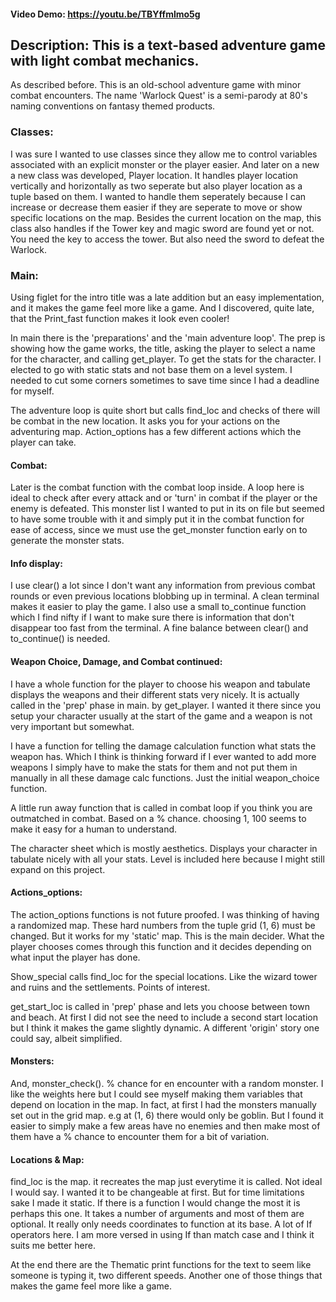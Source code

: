 #### Video Demo:  https://youtu.be/TBYffmlmo5g
## Description: This is a text-based adventure game with light combat mechanics.

As described before. This is an old-school adventure game with minor combat encounters. The name 'Warlock Quest' is a semi-parody at 80's naming conventions on fantasy themed products.

### Classes:
I was sure I wanted to use classes since they allow me to control variables associated with an explicit monster or the player easier. And later on a new a new class was developed, Player location.
It handles player location vertically and horizontally as two seperate but also player location as a tuple based on them. I wanted to handle them seperately because I can increase or decrease them easier if they are seperate to move or show specific locations on the map.
Besides the current location on the map, this class also handles if the Tower key and magic sword are found yet or not. You need the key to access the tower. But also need the sword to defeat the Warlock.

### Main:
Using figlet for the intro title was a late addition but an easy implementation, and it makes the game feel more like a game. And I discovered, quite late, that the Print_fast function makes it look even cooler!

In main there is the 'preparations' and the 'main adventure loop'. The prep is showing how the game works, the title, asking the player to select a name for the character, and calling get_player. To get the stats for the character. I elected to go with static stats and not base them on a level system. I needed to cut some corners sometimes to save time since I had a deadline for myself.

The adventure loop is quite short but calls find_loc and checks of there will be combat in the new location. It asks you for your actions on the adventuring map. Action_options has a few different actions which the player can take.

#### Combat:
Later is the combat function with the combat loop inside. A loop here is ideal to check after every attack and or 'turn' in combat if the player or the enemy is defeated.
This monster list I wanted to put in its on file but seemed to have some trouble with it and simply put it in the combat function for ease of access, since we must use the get_monster function early on to generate the monster stats.

#### Info display:
I use clear() a lot since I don't want any information from previous combat rounds or even previous locations blobbing up in terminal. A clean terminal makes it easier to play the game.
I also use a small to_continue function which I find nifty if I want to make sure there is information that don't disappear too fast from the terminal. A fine balance between clear() and to_continue() is needed.


#### Weapon Choice, Damage, and Combat continued:
I have a whole function for the player to choose his weapon and tabulate displays the weapons and their different stats very nicely. It is actually called in the 'prep' phase in main. by get_player. I wanted it there since you setup your character usually at the start of the game and a weapon is not very important but somewhat.

I have a function for telling the damage calculation function what stats the weapon has. Which I think is thinking forward if I ever wanted to add more weapons I simply have to make the stats for them and not put them in manually in all these damage calc functions. Just the initial weapon_choice function.

A little run away function that is called in combat loop if you think you are outmatched in combat. Based on a % chance. choosing 1, 100 seems to make it easy for a human to understand.


The character sheet which is mostly aesthetics. Displays your character in tabulate nicely with all your stats. Level is included here because I might still expand on this project.

#### Actions_options:
The action_options functions is not future proofed. I was thinking of having a randomized map. These hard numbers from the tuple grid (1, 6) must be changed. But it works for my 'static' map.
This is the main decider. What the player chooses comes through this function and it decides depending on what input the player has done.

Show_special calls find_loc for the special locations. Like the wizard tower and ruins and the settlements. Points of interest.

get_start_loc is called in 'prep' phase and lets you choose between town and beach. At first I did not see the need to include a second start location but I think it makes the game slightly dynamic. A different 'origin' story one could say, albeit simplified.

#### Monsters:
And, monster_check(). % chance for en encounter with a random monster. I like the weights here but I could see myself making them variables that depend on location in the map.
In fact, at first I had the monsters manually set out in the grid map. e.g at (1, 6) there would only be goblin. But I found it easier to simply make a few areas have no enemies and then make most of them have a % chance to encounter them for a bit of variation.

#### Locations & Map:
find_loc is the map. it recreates the map just everytime it is called. Not ideal I would say. I wanted it to be changeable at first. But for time limitations sake I made it static. If there is a function I would change the most it is perhaps this one. It takes a number of arguments and most of them are optional. It really only needs coordinates to function at its base.
A lot of If operators here. I am more versed in using If than match case and I think it suits me better here.

At the end there are the Thematic print functions for the text to seem like someone is typing it, two different speeds. Another one of those things that makes the game feel more like a game.
